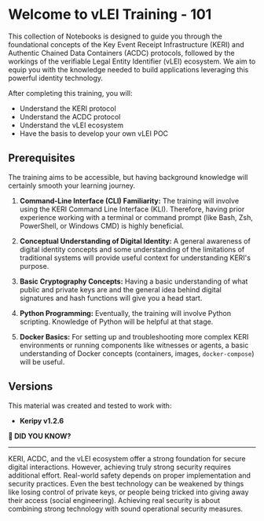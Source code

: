 # Welcome to vLEI Training - 101

This collection of Notebooks is designed to guide you through the foundational concepts of the Key Event Receipt Infrastructure (KERI) and Authentic Chained Data Containers (ACDC) protocols, followed by the workings of the verifiable Legal Entity Identifier (vLEI) ecosystem. We aim to equip you with the knowledge needed to build applications leveraging this powerful identity technology.

After completing this training, you will:
- Understand the KERI protocol
- Understand the ACDC protocol
- Understand the vLEI ecosystem
- Have the basis to develop your own vLEI POC


## Prerequisites

The training aims to be accessible, but having background knowledge will certainly smooth your learning journey.

1.  **Command-Line Interface (CLI) Familiarity:** The training will involve using the KERI Command Line Interface (KLI). Therefore, having prior experience working with a terminal or command prompt (like Bash, Zsh, PowerShell, or Windows CMD) is highly beneficial. 

2.  **Conceptual Understanding of Digital Identity:** A general awareness of digital identity concepts and some understanding of the limitations of traditional systems will provide useful context for understanding KERI's purpose.

3.  **Basic Cryptography Concepts:** Having a basic understanding of what public and private keys are and the general idea behind digital signatures and hash functions will give you a head start.

5.  **Python Programming:** Eventually, the training will involve Python scripting. Knowledge of Python will be helpful at that stage.

6.  **Docker Basics:** For setting up and troubleshooting more complex KERI environments or running components like witnesses or agents, a basic understanding of Docker concepts (containers, images, `docker-compose`) will be useful.

## Versions

This material was created and tested to work with:

- **Keripy v1.2.6**

<div class="alert alert-info">
  <b>🧩 DID YOU KNOW?</b><hr>
KERI, ACDC, and the vLEI ecosystem offer a strong foundation for secure digital interactions. However, achieving truly strong security requires additional effort. Real-world safety depends on proper implementation and security practices. Even the best technology can be weakened by things like losing control of private keys, or people being tricked into giving away their access (social engineering). Achieving real security is about combining strong technology with sound operational security measures.
</div>


